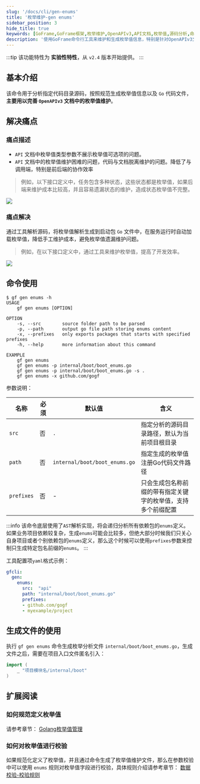 ```yaml
---
slug: '/docs/cli/gen-enums'
title: '枚举维护-gen enums'
sidebar_position: 3
hide_title: true
keywords: [GoFrame,GoFrame框架,枚举维护,OpenAPIv3,API文档,枚举值,源码分析,命令行工具,开发效率,数据校验]
description: '使用GoFrame命令行工具来维护和生成枚举值信息，特别是针对OpenAPIv3文档中的枚举值参数。通过解析源代码自动生成和加载枚举值，降低手工维护的成本，提高开发效率，并增强后端与前端的协作。'
---
```

:::tip
该功能特性为 **实验性特性**，从 `v2.4` 版本开始提供。
:::
## 基本介绍

该命令用于分析指定代码目录源码，按照规范生成枚举值信息以及 `Go` 代码文件， **主要用以完善 `OpenAPIv3` 文档中的枚举值维护**。

## 解决痛点

### 痛点描述

- `API` 文档中枚举值类型参数不展示枚举值可选项的问题。
- `API` 文档中的枚举值维护困难的问题，代码与文档脱离维护的问题。降低了与调用端，特别是前后端的协作效率

> 例如，以下接口定义中，任务包含多种状态，这些状态都是枚举值，如果后端来维护成本比较高，并且容易遗漏状态的维护，造成状态枚举值不完整。

![](/markdown/3e2d58612c094dcf26ed2f17371ae482.png)

### 痛点解决

通过工具解析源码，将枚举值解析生成到启动包 `Go` 文件中，在服务运行时自动加载枚举值，降低手工维护成本，避免枚举值遗漏维护问题。

> 例如，在以下接口定义中，通过工具来维护枚举值，提高了开发效率。

![](/markdown/4f5b0d82a3fa65b8c83fcd3f93a8c02a.png)

## 命令使用

```text
$ gf gen enums -h
USAGE
    gf gen enums [OPTION]

OPTION
    -s, --src        source folder path to be parsed
    -p, --path       output go file path storing enums content
    -x, --prefixes   only exports packages that starts with specified prefixes
    -h, --help       more information about this command

EXAMPLE
    gf gen enums
    gf gen enums -p internal/boot/boot_enums.go
    gf gen enums -p internal/boot/boot_enums.go -s .
    gf gen enums -x github.com/gogf
```

参数说明：

| 名称 | 必须 | 默认值 | 含义 |
| --- | --- | --- | --- |
| `src` | 否 | `.` | 指定分析的源码目录路径，默认为当前项目根目录 |
| `path` | 否 | `internal/boot/boot_enums.go` | 指定生成的枚举值注册Go代码文件路径 |
| `prefixes` | 否 | - | 只会生成包名称前缀的带有指定关键字的枚举值，支持多个前缀配置 |

:::info
该命令底层使用了`AST`解析实现，将会递归分析所有依赖包的`enums`定义。如果业务项目依赖较复杂，生成`enums`可能会比较多，但绝大部分时候我们只关心自身项目或者个别依赖包的`enums`定义，那么这个时候可以使用`prefixes`参数来控制只生成特定包名前缀的`enums`。
:::

工具配置项`yaml`格式示例：
```yaml title="hack/config.yaml"
gfcli:
  gen:
    enums:
      src:  "api"
      path: "internal/boot/boot_enums.go"
      prefixes: 
      - github.com/gogf
      - myexample/project
```


## 生成文件的使用

执行 `gf gen enums` 命令生成枚举分析文件 `internal/boot/boot_enums.go`，生成文件之后，需要在项目入口文件匿名引入：

```go
import (
    _ "项目模块名/internal/boot"
)
```

## 扩展阅读

### 如何规范定义枚举值

请参考章节： [Golang枚举值管理](../../框架设计/Golang枚举值管理.md)

### 如何对枚举值进行校验

如果规范化定义了枚举值，并且通过命令生成了枚举值维护文件，那么在参数校验中可以使用 `enums` 规则对枚举值字段进行校验，具体规则介绍请参考章节： [数据校验-校验规则](../../核心组件/数据校验/数据校验-校验规则.md)

